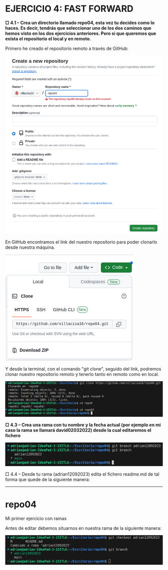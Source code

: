 # EJERCICIO 4: FAST FORWARD

**□ 4.1 – Crea un directorio llamado repo04, esta vez tu decides como lo haces. Es decir, tendrás que seleccionar uno de los dos caminos que hemos visto en los dos ejercicios anteriores. Pero si que queremos que exista el repositorio el local y en remoto.**

Primero he creado el repositorio remoto a través de GitHub:

![ERROR](./img/img1.png)

En GitHub encontramos el link del nuestro repositorio para poder clonarlo desde nuestra máquina.

![ERROR](./img/img2.png)

Y desde la terminal, con el comando "git clone", seguido del link, podremos clonar nuestro repositorio remoto y tenerlo tanto en remoto como en local.

![ERROR](./img/img3.png)

**□ 4.3 – Crea una rama con tu nombre y la fecha actual (por ejemplo en mi caso la rama se llamará david02032022) desde la cual editaremos el fichero**

![ERROR](./img/img5.png)

□ 4.4 – Desde tu rama (adrian12092023) edita el fichero readme.md de tal forma que quede de la siguiente
manera:

---
# repo04

Mi primer ejercicio con ramas

Antes de editar debemos situarnos en nuestra rama de la siguiente manera:

![ERROR](./img/img7.png)